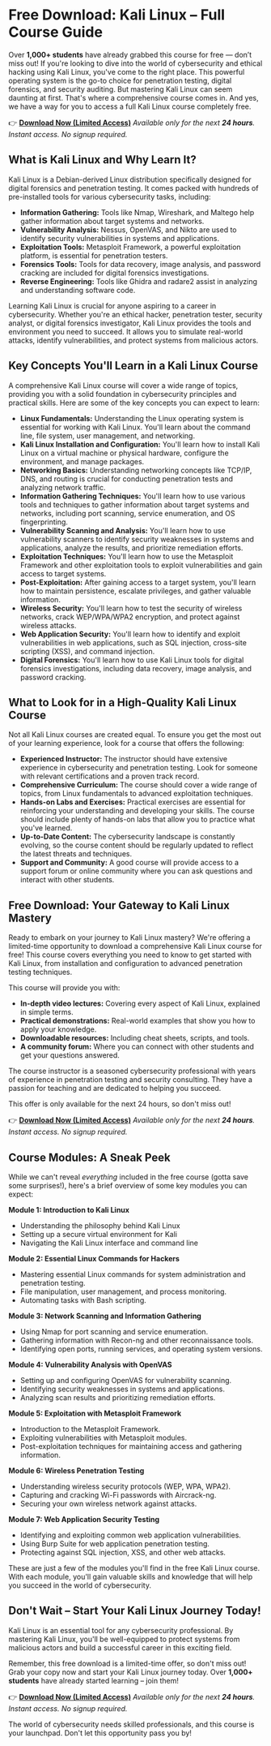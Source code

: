 # Free Download: Kali Linux – Full Course Guide

Over **1,000+ students** have already grabbed this course for free — don’t miss out! If you're looking to dive into the world of cybersecurity and ethical hacking using Kali Linux, you've come to the right place. This powerful operating system is the go-to choice for penetration testing, digital forensics, and security auditing. But mastering Kali Linux can seem daunting at first. That's where a comprehensive course comes in. And yes, we have a way for you to access a full Kali Linux course completely free.

👉 [**Download Now (Limited Access)**](https://udemywork.com/kali-linux)
_Available only for the next **24 hours**. Instant access. No signup required._

## What is Kali Linux and Why Learn It?

Kali Linux is a Debian-derived Linux distribution specifically designed for digital forensics and penetration testing. It comes packed with hundreds of pre-installed tools for various cybersecurity tasks, including:

*   **Information Gathering:** Tools like Nmap, Wireshark, and Maltego help gather information about target systems and networks.
*   **Vulnerability Analysis:** Nessus, OpenVAS, and Nikto are used to identify security vulnerabilities in systems and applications.
*   **Exploitation Tools:** Metasploit Framework, a powerful exploitation platform, is essential for penetration testers.
*   **Forensics Tools:** Tools for data recovery, image analysis, and password cracking are included for digital forensics investigations.
*   **Reverse Engineering:** Tools like Ghidra and radare2 assist in analyzing and understanding software code.

Learning Kali Linux is crucial for anyone aspiring to a career in cybersecurity. Whether you're an ethical hacker, penetration tester, security analyst, or digital forensics investigator, Kali Linux provides the tools and environment you need to succeed. It allows you to simulate real-world attacks, identify vulnerabilities, and protect systems from malicious actors.

## Key Concepts You'll Learn in a Kali Linux Course

A comprehensive Kali Linux course will cover a wide range of topics, providing you with a solid foundation in cybersecurity principles and practical skills. Here are some of the key concepts you can expect to learn:

*   **Linux Fundamentals:** Understanding the Linux operating system is essential for working with Kali Linux. You'll learn about the command line, file system, user management, and networking.
*   **Kali Linux Installation and Configuration:** You'll learn how to install Kali Linux on a virtual machine or physical hardware, configure the environment, and manage packages.
*   **Networking Basics:** Understanding networking concepts like TCP/IP, DNS, and routing is crucial for conducting penetration tests and analyzing network traffic.
*   **Information Gathering Techniques:** You'll learn how to use various tools and techniques to gather information about target systems and networks, including port scanning, service enumeration, and OS fingerprinting.
*   **Vulnerability Scanning and Analysis:** You'll learn how to use vulnerability scanners to identify security weaknesses in systems and applications, analyze the results, and prioritize remediation efforts.
*   **Exploitation Techniques:** You'll learn how to use the Metasploit Framework and other exploitation tools to exploit vulnerabilities and gain access to target systems.
*   **Post-Exploitation:** After gaining access to a target system, you'll learn how to maintain persistence, escalate privileges, and gather valuable information.
*   **Wireless Security:** You'll learn how to test the security of wireless networks, crack WEP/WPA/WPA2 encryption, and protect against wireless attacks.
*   **Web Application Security:** You'll learn how to identify and exploit vulnerabilities in web applications, such as SQL injection, cross-site scripting (XSS), and command injection.
*   **Digital Forensics:** You'll learn how to use Kali Linux tools for digital forensics investigations, including data recovery, image analysis, and password cracking.

## What to Look for in a High-Quality Kali Linux Course

Not all Kali Linux courses are created equal. To ensure you get the most out of your learning experience, look for a course that offers the following:

*   **Experienced Instructor:** The instructor should have extensive experience in cybersecurity and penetration testing. Look for someone with relevant certifications and a proven track record.
*   **Comprehensive Curriculum:** The course should cover a wide range of topics, from Linux fundamentals to advanced exploitation techniques.
*   **Hands-on Labs and Exercises:** Practical exercises are essential for reinforcing your understanding and developing your skills. The course should include plenty of hands-on labs that allow you to practice what you've learned.
*   **Up-to-Date Content:** The cybersecurity landscape is constantly evolving, so the course content should be regularly updated to reflect the latest threats and techniques.
*   **Support and Community:** A good course will provide access to a support forum or online community where you can ask questions and interact with other students.

## Free Download: Your Gateway to Kali Linux Mastery

Ready to embark on your journey to Kali Linux mastery? We're offering a limited-time opportunity to download a comprehensive Kali Linux course for free! This course covers everything you need to know to get started with Kali Linux, from installation and configuration to advanced penetration testing techniques.

This course will provide you with:

*   **In-depth video lectures:** Covering every aspect of Kali Linux, explained in simple terms.
*   **Practical demonstrations:** Real-world examples that show you how to apply your knowledge.
*   **Downloadable resources:** Including cheat sheets, scripts, and tools.
*   **A community forum:** Where you can connect with other students and get your questions answered.

The course instructor is a seasoned cybersecurity professional with years of experience in penetration testing and security consulting. They have a passion for teaching and are dedicated to helping you succeed.

This offer is only available for the next 24 hours, so don't miss out!

👉 [**Download Now (Limited Access)**](https://udemywork.com/kali-linux)
_Available only for the next **24 hours**. Instant access. No signup required._

## Course Modules: A Sneak Peek

While we can't reveal *everything* included in the free course (gotta save some surprises!), here's a brief overview of some key modules you can expect:

**Module 1: Introduction to Kali Linux**

*   Understanding the philosophy behind Kali Linux
*   Setting up a secure virtual environment for Kali
*   Navigating the Kali Linux interface and command line

**Module 2: Essential Linux Commands for Hackers**

*   Mastering essential Linux commands for system administration and penetration testing.
*   File manipulation, user management, and process monitoring.
*   Automating tasks with Bash scripting.

**Module 3: Network Scanning and Information Gathering**

*   Using Nmap for port scanning and service enumeration.
*   Gathering information with Recon-ng and other reconnaissance tools.
*   Identifying open ports, running services, and operating system versions.

**Module 4: Vulnerability Analysis with OpenVAS**

*   Setting up and configuring OpenVAS for vulnerability scanning.
*   Identifying security weaknesses in systems and applications.
*   Analyzing scan results and prioritizing remediation efforts.

**Module 5: Exploitation with Metasploit Framework**

*   Introduction to the Metasploit Framework.
*   Exploiting vulnerabilities with Metasploit modules.
*   Post-exploitation techniques for maintaining access and gathering information.

**Module 6: Wireless Penetration Testing**

*   Understanding wireless security protocols (WEP, WPA, WPA2).
*   Capturing and cracking Wi-Fi passwords with Aircrack-ng.
*   Securing your own wireless network against attacks.

**Module 7: Web Application Security Testing**

*   Identifying and exploiting common web application vulnerabilities.
*   Using Burp Suite for web application penetration testing.
*   Protecting against SQL injection, XSS, and other web attacks.

These are just a few of the modules you'll find in the free Kali Linux course. With each module, you'll gain valuable skills and knowledge that will help you succeed in the world of cybersecurity.

## Don't Wait – Start Your Kali Linux Journey Today!

Kali Linux is an essential tool for any cybersecurity professional. By mastering Kali Linux, you'll be well-equipped to protect systems from malicious actors and build a successful career in this exciting field.

Remember, this free download is a limited-time offer, so don't miss out! Grab your copy now and start your Kali Linux journey today. Over **1,000+ students** have already started learning – join them!

👉 [**Download Now (Limited Access)**](https://udemywork.com/kali-linux)
_Available only for the next **24 hours**. Instant access. No signup required._

The world of cybersecurity needs skilled professionals, and this course is your launchpad. Don't let this opportunity pass you by!
